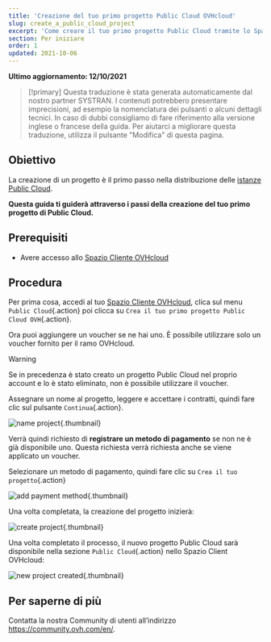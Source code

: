 ```yaml
---
title: 'Creazione del tuo primo progetto Public Cloud OVHcloud'
slug: create_a_public_cloud_project
excerpt: 'Come creare il tuo primo progetto Public Cloud tramite lo Spazio Cliente OVHcloud'
section: Per iniziare
order: 1
updated: 2021-10-06
---
```


**Ultimo aggiornamento: 12/10/2021**

> [!primary]
> Questa traduzione è stata generata automaticamente dal nostro partner SYSTRAN. I contenuti potrebbero presentare imprecisioni, ad esempio la nomenclatura dei pulsanti o alcuni dettagli tecnici. In caso di dubbi consigliamo di fare riferimento alla versione inglese o francese della guida. Per aiutarci a migliorare questa traduzione, utilizza il pulsante "Modifica" di questa pagina.
>


## Obiettivo

La creazione di un progetto è il primo passo nella distribuzione delle [istanze Public Cloud](https://www.ovhcloud.com/it/public-cloud/).

**Questa guida ti guiderà attraverso i passi della creazione del tuo primo progetto di Public Cloud.**

## Prerequisiti

- Avere accesso allo [Spazio Cliente OVHcloud](https://www.ovh.com/auth/?action=gotomanager&from=https://www.ovh.it/&ovhSubsidiary=it)

## Procedura

Per prima cosa, accedi al tuo [Spazio Cliente OVHcloud](https://www.ovh.com/auth/?action=gotomanager&from=https://www.ovh.it/&ovhSubsidiary=it), clica sul menu `Public Cloud`{.action} poi clicca su `Crea il tuo primo progetto Public Cloud OVH`{.action}.

Ora puoi aggiungere un voucher se ne hai uno. È possibile utilizzare solo un voucher fornito per il ramo OVHcloud.

> [!warning]
> Se in precedenza è stato creato un progetto Public Cloud nel proprio account e lo è stato eliminato, non è possibile utilizzare il voucher.
>

Assegnare un nome al progetto, leggere e accettare i contratti, quindi fare clic sul pulsante `Continua`{.action}.

![name project](images/confirmvoucher.png){.thumbnail}

Verrà quindi richiesto di **registrare un metodo di pagamento** se non ne è già disponibile uno. Questa richiesta verrà richiesta anche se viene applicato un voucher.

Selezionare un metodo di pagamento, quindi fare clic su `Crea il tuo progetto`{.action}

![add payment method](images/pci-project-03b_2020.png){.thumbnail}

Una volta completata, la creazione del progetto inizierà:

![create project](images/creatingproject.png){.thumbnail}

Una volta completato il processo, il nuovo progetto Public Cloud sarà disponibile nella sezione `Public Cloud`{.action} nello Spazio Client OVHcloud:

![new project created](images/newprojectcreated.png){.thumbnail}

## Per saperne di più

Contatta la nostra Community di utenti all’indirizzo <https://community.ovh.com/en/>.
